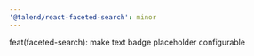 ```yaml
---
'@talend/react-faceted-search': minor
---
```


feat(faceted-search): make text badge placeholder configurable
